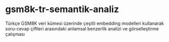 # gsm8k-tr-semantik-analiz
Türkçe GSM8K veri kümesi üzerinde çeşitli embedding modelleri kullanarak soru-cevap çiftleri arasındaki anlamsal benzerlik analizi ve görselleştirme çalışması
